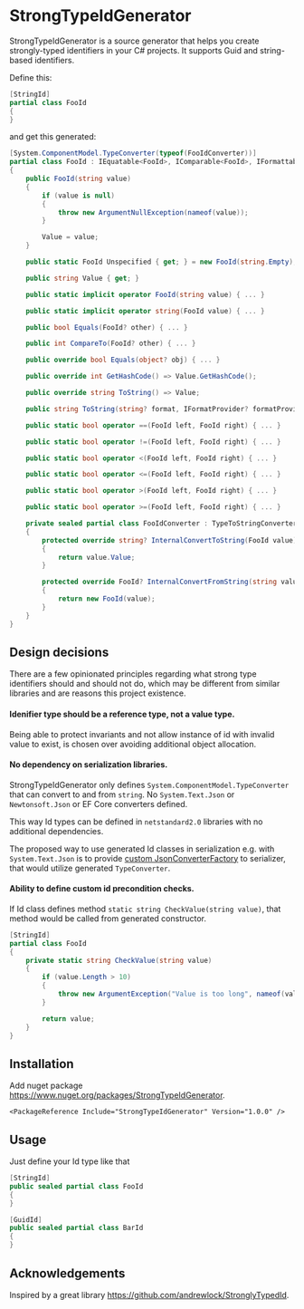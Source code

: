 # StrongTypeIdGenerator

StrongTypeIdGenerator is a source generator that helps you create strongly-typed identifiers in your C# projects. It supports Guid and string-based identifiers.

Define this:
```csharp
[StringId]
partial class FooId
{
}
```
and get this generated:
```csharp
[System.ComponentModel.TypeConverter(typeof(FooIdConverter))]
partial class FooId : IEquatable<FooId>, IComparable<FooId>, IFormattable
{
    public FooId(string value)
    {
        if (value is null)
        {
            throw new ArgumentNullException(nameof(value));
        }

        Value = value;
    }

    public static FooId Unspecified { get; } = new FooId(string.Empty);

    public string Value { get; }

    public static implicit operator FooId(string value) { ... }

    public static implicit operator string(FooId value) { ... }

    public bool Equals(FooId? other) { ... }

    public int CompareTo(FooId? other) { ... }

    public override bool Equals(object? obj) { ... }

    public override int GetHashCode() => Value.GetHashCode();

    public override string ToString() => Value;

    public string ToString(string? format, IFormatProvider? formatProvider) => Value;

    public static bool operator ==(FooId left, FooId right) { ... }

    public static bool operator !=(FooId left, FooId right) { ... }

    public static bool operator <(FooId left, FooId right) { ... }

    public static bool operator <=(FooId left, FooId right) { ... }

    public static bool operator >(FooId left, FooId right) { ... }

    public static bool operator >=(FooId left, FooId right) { ... }

    private sealed partial class FooIdConverter : TypeToStringConverter<FooId>
    {
        protected override string? InternalConvertToString(FooId value)
        {
            return value.Value;
        }

        protected override FooId? InternalConvertFromString(string value)
        {
            return new FooId(value);
        }
    }
}
```

## Design decisions
There are a few opinionated principles regarding what strong type identifiers should and should not do, which may be different from similar libraries and are reasons this project existence.
#### Idenifier type should be a reference type, not a value type.
Being able to protect invariants and not allow instance of id with invalid value to exist, is chosen over avoiding additional object allocation.
#### No dependency on serialization libraries.
StrongTypeIdGenerator only defines `System.ComponentModel.TypeConverter` that can convert to and from `string`. No `System.Text.Json` or `Newtonsoft.Json` or EF Core converters defined.

This way Id types can be defined in `netstandard2.0` libraries with no additional dependencies.

The proposed way to use generated Id classes in serialization e.g. with `System.Text.Json` is to provide [custom JsonConverterFactory](https://github.com/dombrovsky/StrongTypeIdGenerator/blob/main/StrongTypeIdGenerator.Json/TypeConverterJsonConverterFactory.cs) to serializer, that would utilize generated `TypeConverter`.
#### Ability to define custom id precondition checks.
If Id class defines method `static string CheckValue(string value)`, that method would be called from generated constructor.
```csharp
[StringId]
partial class FooId
{
    private static string CheckValue(string value)
    {
        if (value.Length > 10)
        {
            throw new ArgumentException("Value is too long", nameof(value));
        }

        return value;
    }
}
```

## Installation
Add nuget package https://www.nuget.org/packages/StrongTypeIdGenerator.
```
<PackageReference Include="StrongTypeIdGenerator" Version="1.0.0" />
```

## Usage
Just define your Id type like that
```csharp
[StringId]
public sealed partial class FooId
{
}

[GuidId]
public sealed partial class BarId
{
}
```

## Acknowledgements
Inspired by a great library https://github.com/andrewlock/StronglyTypedId.
